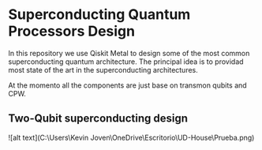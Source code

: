 # Superconducting Quantum Processors Design
In this repository we use Qiskit Metal to design some of the most common superconducting quantum architecture. The principal idea is to providad most state of the art in the superconducting architectures.

At the momento all the components are just base on transmon qubits and CPW.

## Two-Qubit superconducting design

![alt text](C:\Users\Kevin Joven\OneDrive\Escritorio\UD-House\Prueba.png)
